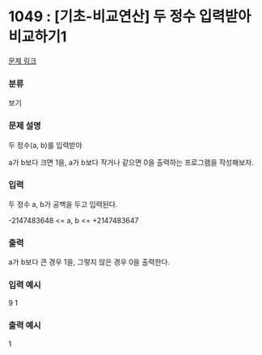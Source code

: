 # 1049 : [기초-비교연산] 두 정수 입력받아 비교하기1

[문제 링크](https://www.codeup.kr/problem.php?id=1049)

### 분류

보기

### 문제 설명

<p>두 정수(a, b)를 입력받아</p>
<p>a가 b보다 크면 1을, a가 b보다 작거나 같으면 0을 출력하는 프로그램을 작성해보자.</p>

### 입력

<p>두 정수 a, b가 공백을 두고 입력된다.</p>
<p>-2147483648 <= a, b <= +2147483647</p>

### 출력

<p>a가 b보다 큰 경우 1을, 그렇지 않은 경우 0을 출력한다.</p>

### 입력 예시

<p>9 1</p>

### 출력 예시

<p>1</p>

